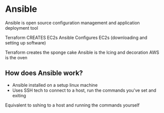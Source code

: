# Ansible

Ansible is open source configuration management and application deployment tool

Terraform CREATES EC2s
Ansible Configures EC2s (downloading and setting up software)

Terraform creates the sponge cake
Ansible is the Icing and decoration
AWS is the oven

## How does Ansible work?

- Ansible installed on a setup linux machine
- Uses SSH tech to connect to a host, run the commands you've set and exiting

<diagram>

Equivalent to sshing to a host and running the commands yourself